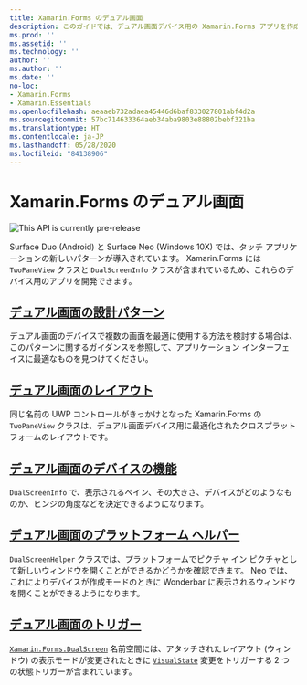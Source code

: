 ```yaml
---
title: Xamarin.Forms のデュアル画面
description: このガイドでは、デュアル画面デバイス用の Xamarin.Forms アプリを作成する方法について説明します。
ms.prod: ''
ms.assetid: ''
ms.technology: ''
author: ''
ms.author: ''
ms.date: ''
no-loc:
- Xamarin.Forms
- Xamarin.Essentials
ms.openlocfilehash: aeaaeb732adaea45446d6baf833027801abf4d2a
ms.sourcegitcommit: 57bc714633364aeb34aba9803e88802bebf321ba
ms.translationtype: HT
ms.contentlocale: ja-JP
ms.lasthandoff: 05/28/2020
ms.locfileid: "84138906"
---
```

# <a name="xamarinforms-dual-screen"></a>Xamarin.Forms のデュアル画面

![](~/media/shared/preview.png "This API is currently pre-release")

Surface Duo (Android) と Surface Neo (Windows 10X) では、タッチ アプリケーションの新しいパターンが導入されています。 Xamarin.Forms には `TwoPaneView` クラスと `DualScreenInfo` クラスが含まれているため、これらのデバイス用のアプリを開発できます。

## <a name="dual-screen-design-patterns"></a>[デュアル画面の設計パターン](design-patterns.md)

デュアル画面のデバイスで複数の画面を最適に使用する方法を検討する場合は、このパターンに関するガイダンスを参照して、アプリケーション インターフェイスに最適なものを見つけてください。

## <a name="dual-screen-layout"></a>[デュアル画面のレイアウト](twopaneview.md)

同じ名前の UWP コントロールがきっかけとなった Xamarin.Forms の `TwoPaneView` クラスは、デュアル画面デバイス用に最適化されたクロスプラットフォームのレイアウトです。

## <a name="dual-screen-device-capabilities"></a>[デュアル画面のデバイスの機能](dual-screen-info.md)

`DualScreenInfo` で、表示されるペイン、その大きさ、デバイスがどのようなものか、ヒンジの角度などを決定できるようになります。

## <a name="dual-screen-platform-helpers"></a>[デュアル画面のプラットフォーム ヘルパー](dual-screen-helper.md)

`DualScreenHelper` クラスでは、プラットフォームでピクチャ イン ピクチャとして新しいウィンドウを開くことができるかどうかを確認できます。 Neo では、これによりデバイスが作成モードのときに Wonderbar に表示されるウィンドウを開くことができるようになります。

## <a name="dual-screen-triggers"></a>[デュアル画面のトリガー](triggers.md)

[`Xamarin.Forms.DualScreen`](xref:Xamarin.Forms.DualScreen) 名前空間には、アタッチされたレイアウト (ウィンドウ) の表示モードが変更されたときに [`VisualState`](xref:Xamarin.Forms.VisualState) 変更をトリガーする 2 つの状態トリガーが含まれています。
